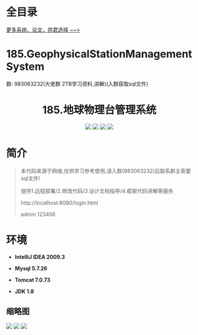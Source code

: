 # 全目录

[更多系统、论文，供君选择 ~~>](https://www.yuque.com/wisebit/blog)
# 185.GeophysicalStationManagementSystem

<p>群: 983063232(大佬群 2TB学习资料,讲解)(入群获取sql文件)</p>

<p><h1 align="center">185.地球物理台管理系统</h1></p>


<p align="center">
	<img src="https://img.shields.io/badge/jdk-1.8-orange.svg"/>
    <img src="https://img.shields.io/badge/spring-5.x-lightgrey.svg"/>
    <img src="https://img.shields.io/badge/springmvc-3.x-blue.svg"/>
    <img src="https://img.shields.io/badge/mybatis-5.x-yellow.svg"/>
</p>

# 简介


> 本代码来源于网络,仅供学习参考使用,请入群(983063232)后联系群主索要sql文件!
>
> 提供1.远程部署/2.修改代码/3.设计文档指导/4.框架代码讲解等服务
>
> http://localhost:8080/login.html
>
> admin 123456
>



# 环境

- <b>IntelliJ IDEA 2009.3</b>

- <b>Mysql 5.7.26</b>

- <b>Tomcat 7.0.73</b>

- <b>JDK 1.8</b>




## 缩略图

![](https://bitwise.oss-cn-heyuan.aliyuncs.com/2024/9/10/fc96028c-94ed-4265-80c6-320f3e09fc6a.png)
![](https://bitwise.oss-cn-heyuan.aliyuncs.com/2024/9/10/3a272713-0ece-4f41-86dc-b665f528244f.png)
![](https://bitwise.oss-cn-heyuan.aliyuncs.com/2024/9/10/a0a1020c-814e-4055-895b-5b77129a5de0.png)





